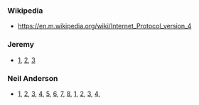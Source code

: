 ### Wikipedia
- https://en.m.wikipedia.org/wiki/Internet_Protocol_version_4

### Jeremy
- [1](https://www.youtube.com/watch?v=3ROdsfEUuhs), [2](https://www.youtube.com/watch?v=FiAatRd84XI), [3](https://www.youtube.com/watch?v=aQB22y4liXA)

### Neil Anderson
- [1](https://www.youtube.com/watch?v=uSKlAZoVWR8), 
[2](https://www.youtube.com/watch?v=_sKUJY7rlAk), 
[3](https://www.youtube.com/watch?v=7z7-LKYWVPc), 
[4](https://www.youtube.com/watch?v=NWS2xQPDTSw), 
[5](https://www.youtube.com/watch?v=-nlKN2O4Eb4), 
[6](https://www.youtube.com/watch?v=g_qOMsU1FBI), 
[7](https://www.youtube.com/watch?v=7m0muYt16t4), 
[8](https://www.youtube.com/watch?v=6kQkWrFF1fo), 
[1](https://www.youtube.com/watch?v=NCVMW2muXn8), 
[2](https://www.youtube.com/watch?v=R1XsyZNwdQw), 
[3](https://www.youtube.com/watch?v=S3uGbR36LS0), 
[4](https://www.youtube.com/watch?v=N3oshGLRvD0), 

